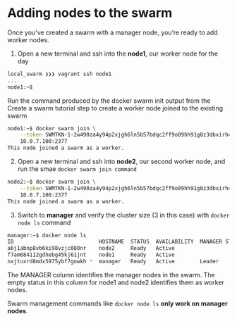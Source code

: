 # Adding nodes to the swarm

Once you’ve created a swarm with a manager node, you’re ready to add worker nodes.

1. Open a new terminal and ssh into the **node1**, our worker node for the day
```bash
local_swarm ❯❯❯ vagrant ssh node1
...
node1:~$
```
Run the command produced by the docker swarm init output from the Create a swarm tutorial step to create a worker node joined to the existing swarm
```bash
node1:~$ docker swarm join \
    --token SWMTKN-1-2w490za4y94p2xjgh6ln5b57bdqc2ff9o09hh91g8z3dbxirh4-9mt0j1iaa57ti9wk9upunodn6 \
    10.0.7.100:2377
This node joined a swarm as a worker.
```

2. Open a new terminal and ssh into **node2**, our second worker node, and run the smae `docker swarm join command`
```bash
node2:~$ docker swarm join \
    --token SWMTKN-1-2w490za4y94p2xjgh6ln5b57bdqc2ff9o09hh91g8z3dbxirh4-9mt0j1iaa57ti9wk9upunodn6 \
    10.0.7.100:2377
This node joined a swarm as a worker.    
```

3. Switch to **manager** and verify the cluster size (3 in this case) with `docker node ls` command
```bash
manager:~$ docker node ls
ID                           HOSTNAME  STATUS  AVAILABILITY  MANAGER STATUS
a6j1abnp8vb6ki98vzjc080nr    node2     Ready   Active
f7am684112gdhebg45kj61jnt    node1     Ready   Active
nxjtuxrd8mdx5975ybf7gowkh *  manager   Ready   Active        Leader
```

The MANAGER column identifies the manager nodes in the swarm. The empty status in this column for node1 and node2 identifies them as worker nodes.

Swarm management commands like `docker node ls`  **only work on manager nodes**.
